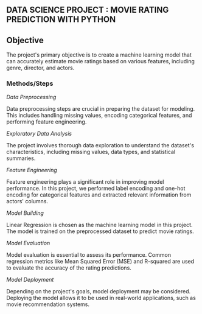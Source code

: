 
## DATA SCIENCE PROJECT : MOVIE RATING PREDICTION WITH PYTHON

## Objective
The project's primary objective is to create a machine learning model that can accurately estimate movie ratings based on various features, including genre, director, and actors.

### Methods/Steps

*Data Preprocessing*

Data preprocessing steps are crucial in preparing the dataset for modeling. This includes handling missing values, encoding categorical features, and performing feature engineering.

*Exploratory Data Analysis*

The project involves thorough data exploration to understand the dataset's characteristics, including missing values, data types, and statistical summaries.

*Feature Engineering*

Feature engineering plays a significant role in improving model performance. In this project, we performed label encoding and one-hot encoding for categorical features and extracted relevant information from actors' columns.

*Model Building*

Linear Regression is chosen as the machine learning model in this project. The model is trained on the preprocessed dataset to predict movie ratings.

*Model Evaluation*

Model evaluation is essential to assess its performance. Common regression metrics like Mean Squared Error (MSE) and R-squared are used to evaluate the accuracy of the rating predictions.

*Model Deployment* 

Depending on the project's goals, model deployment may be considered. Deploying the model allows it to be used in real-world applications, such as movie recommendation systems.

